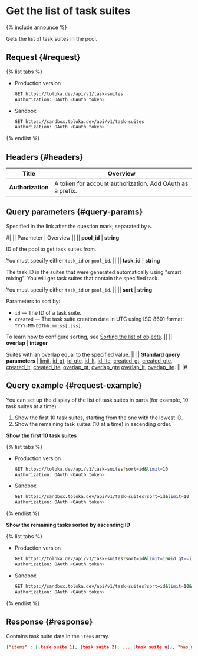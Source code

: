 # Get the list of task suites

{% include [announce](../_includes/announce.md) %}

Gets the list of task suites in the pool.

## Request {#request}

{% list tabs %}

- Production version

    ```bash
    GET https://toloka.dev/api/v1/task-suites
    Authorization: OAuth <OAuth token>
    ```

- Sandbox

    ```bash
    GET https://sandbox.toloka.dev/api/v1/task-suites
    Authorization: OAuth <OAuth token>
    ```

{% endlist %}

## Headers {#headers}

Title | Overview
----- | -----
**Authorization** | A token for account authorization. Add OAuth as a prefix.

## Query parameters {#query-params}

Specified in the link after the question mark; separated by `&`.

#|
|| Parameter | Overview ||
|| **pool_id** | **string**

ID of the pool to get task suites from.

You must specify either `task_id` or `pool_id`. ||
|| **task_id** | **string**

The task ID in the suites that were generated automatically using "smart mixing". You will get task suites that contain the specified task.

You must specify either `task_id` or `pool_id`. ||
|| **sort** | **string**

Parameters to sort by:

- `id` — The ID of a task suite.
- `created` — The task suite creation date in UTC using ISO 8601 format: `YYYY-MM-DDThh:mm:ss[.sss]`.

To learn how to configure sorting, see [Sorting the list of objects](sorting.md). ||
|| **overlap** | **integer**

Suites with an overlap equal to the specified value. ||
|| **Standard query parameters** |
[limit](./standard-query-parameters.md#limit), [id_gt](./standard-query-parameters.md#id_gt), [id_gte](./standard-query-parameters.md#id_gte), [id_lt](./standard-query-parameters.md#id_lt), [id_lte](./standard-query-parameters.md#id_lte), [created_gt](./standard-query-parameters.md#created_gt), [created_gte](./standard-query-parameters.md#created_gte), [created_lt](./standard-query-parameters.md#created_lt), [created_lte](./standard-query-parameters.md#created_lte), [overlap_gt](./standard-query-parameters.md#overlap_gt), [overlap_gte](./standard-query-parameters.md#overlap_gte) [overlap_lt](./standard-query-parameters.md#overlap_lt), [overlap_lte](./standard-query-parameters.md#overlap_lte). ||
|#

## Query example {#request-example}

You can set up the display of the list of task suites in parts (for example, 10 task suites at a time):

1. Show the first 10 task suites, starting from the one with the lowest ID.
1. Show the remaining task suites (10 at a time) in ascending order.

**Show the first 10 task suites**

{% list tabs %}

- Production version

    ```bash
    GET https://toloka.dev/api/v1/task-suites?sort=id&limit=10
    Authorization: OAuth <OAuth token>
    ```

- Sandbox

    ```bash
    GET https://sandbox.toloka.dev/api/v1/task-suites?sort=id&limit=10
    Authorization: OAuth <OAuth token>
    ```

{% endlist %}

**Show the remaining tasks sorted by ascending ID**

{% list tabs %}

- Production version

    ```bash
    GET https://toloka.dev/api/v1/task-suites?sort=id&limit=10&id_gt=<id of the last task suite from the previous response>
    Authorization: OAuth <OAuth token>
    ```

- Sandbox

    ```bash
    GET https://sandbox.toloka.dev/api/v1/task-suites?sort=id&limit=10&id_gt=<id of the last task suite from the previous response>
    Authorization: OAuth <OAuth token>
    ```

{% endlist %}

## Response {#response}

Contains task suite data in the `items` array.

```json
{"items" : [{task suite 1}, {task suite 2}, ... {task suite n}], "has_more": true}
```
